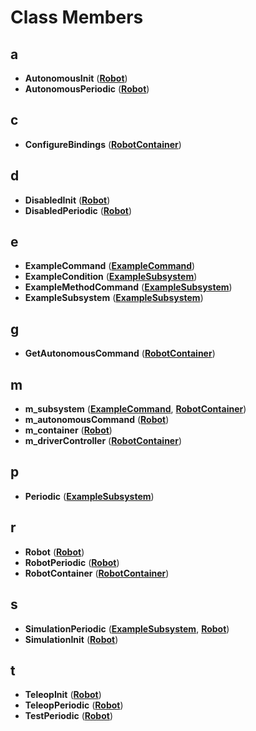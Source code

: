 
# Class Members



## a

* **AutonomousInit** ([**Robot**](class_robot.md))
* **AutonomousPeriodic** ([**Robot**](class_robot.md))


## c

* **ConfigureBindings** ([**RobotContainer**](class_robot_container.md))


## d

* **DisabledInit** ([**Robot**](class_robot.md))
* **DisabledPeriodic** ([**Robot**](class_robot.md))


## e

* **ExampleCommand** ([**ExampleCommand**](class_example_command.md))
* **ExampleCondition** ([**ExampleSubsystem**](class_example_subsystem.md))
* **ExampleMethodCommand** ([**ExampleSubsystem**](class_example_subsystem.md))
* **ExampleSubsystem** ([**ExampleSubsystem**](class_example_subsystem.md))


## g

* **GetAutonomousCommand** ([**RobotContainer**](class_robot_container.md))


## m

* **m\_subsystem** ([**ExampleCommand**](class_example_command.md), [**RobotContainer**](class_robot_container.md))
* **m\_autonomousCommand** ([**Robot**](class_robot.md))
* **m\_container** ([**Robot**](class_robot.md))
* **m\_driverController** ([**RobotContainer**](class_robot_container.md))


## p

* **Periodic** ([**ExampleSubsystem**](class_example_subsystem.md))


## r

* **Robot** ([**Robot**](class_robot.md))
* **RobotPeriodic** ([**Robot**](class_robot.md))
* **RobotContainer** ([**RobotContainer**](class_robot_container.md))


## s

* **SimulationPeriodic** ([**ExampleSubsystem**](class_example_subsystem.md), [**Robot**](class_robot.md))
* **SimulationInit** ([**Robot**](class_robot.md))


## t

* **TeleopInit** ([**Robot**](class_robot.md))
* **TeleopPeriodic** ([**Robot**](class_robot.md))
* **TestPeriodic** ([**Robot**](class_robot.md))




